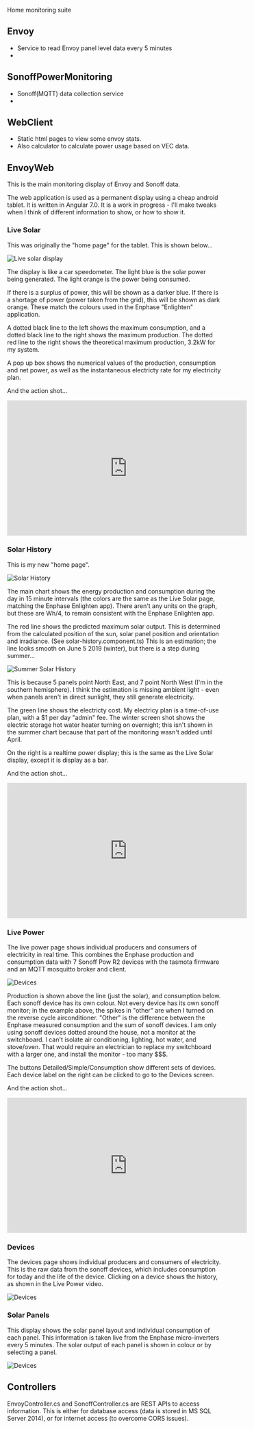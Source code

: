 Home monitoring suite

## Envoy
  * Service to read Envoy panel level data every 5 minutes
  * 
## SonoffPowerMonitoring
  * Sonoff(MQTT) data collection service
  * 
## WebClient
  * Static html pages to view some envoy stats.
  * Also calculator to calculate power usage based on VEC data.

## EnvoyWeb
This is the main monitoring display of Envoy and Sonoff data.

The web application is used as a permanent display using a cheap android tablet.  It is written in Angular 7.0.  It is a work in progress - I'll make tweaks when I think of different information to show, or how to show it.

### Live Solar
This was originally the "home page" for the tablet.  This is shown below...

![Live solar display](bin/live-solar.png)

The display is like a car speedometer.  The light blue is the solar power being generated.  The light orange is the power being consumed.

If there is a surplus of power, this will be shown as a darker blue.  If there is a shortage of power (power taken from the grid), this will be shown as dark orange.  These match the colours used in the Enphase "Enlighten" application.

A dotted black line to the left shows the maximum consumption, and a dotted black line to the right shows the maximum production.  The dotted red line to the right shows the theoretical maximum production, 3.2kW for my system.

A pop up box shows the numerical values of the production, consumption and net power, as well as the instantaneous electricty rate for my electricity plan.

And the action shot...

<iframe width="560" height="315" src="https://www.youtube.com/embed/BOVs4UErncs" frameborder="0" allow="accelerometer; autoplay; encrypted-media; gyroscope; picture-in-picture" allowfullscreen></iframe>

### Solar History

This is my new "home page".  

![Solar History](bin/history.png)


The main chart shows the energy production and consumption during the day in 15 minute intervals (the colors are the same as the Live Solar page, matching the Enphase Enlighten app).  There aren't any units on the graph, but these are Wh/4, to remain consistent with the Enphase Enlighten  app.

The red line shows the predicted maximum solar output.  This is determined from the calculated position of the sun, solar panel position and orientation and irradiance.  (See solar-history.component.ts)  This is an estimation; the line looks smooth on June 5 2019 (winter), but there is a step during summer...

![Summer Solar History](bin/history-summer.png)

This is because 5 panels point North East, and 7 point North West (I'm in the southern hemisphere).  I think the estimation is missing ambient light - even when panels aren't in direct sunlight, they still generate electricity.

The green line shows the electricty cost.  My electricy plan is a time-of-use plan, with a $1 per day "admin" fee.  The winter screen shot shows the electric storage hot water heater turning on overnight; this isn't shown in the summer chart because that part of the monitoring wasn't added until April.

On the right is a realtime power display; this is the same as the Live Solar display, except it is display as a bar.


And the action shot...

<iframe width="560" height="315" src="https://www.youtube.com/embed/G5puAl1HsYM" frameborder="0" allow="accelerometer; autoplay; encrypted-media; gyroscope; picture-in-picture" allowfullscreen></iframe>

### Live Power

The live power page shows individual producers and consumers of electricity in real time.  This combines the Enphase production and consumption data with 7 Sonoff Pow R2 devices with the tasmota firmware and an MQTT mosquitto broker and client.

![Devices](bin/live-power.png)

Production is shown above the line (just the solar), and consumption below.  Each sonoff device has its own colour.  Not every device has its own sonoff monitor; in the example above, the spikes in "other" are when I turned on the reverse cycle airconditioner.  "Other" is the difference between the Enphase measured consumption and the sum of sonoff devices.  I am only using sonoff devices dotted around the house, not a monitor at the switchboard.  I can't isolate air conditioning, lighting, hot water, and stove/oven.  That would require an electrician to replace my switchboard with a larger one, and install the monitor - too many $$$.

The buttons Detailed/Simple/Consumption show different sets of devices.  Each device label on the right can be clicked to go to the Devices screen.

And the action shot...

<iframe width="560" height="315" src="https://www.youtube.com/embed/idZ3jM1qPf0" frameborder="0" allow="accelerometer; autoplay; encrypted-media; gyroscope; picture-in-picture" allowfullscreen></iframe>

### Devices

The devices page shows individual producers and consumers of electricity.  This is the raw data from the sonoff devices, which includes consumption for today and the life of the device.  Clicking on a device shows the history, as shown in the Live Power video.

![Devices](bin/devices.png)

### Solar Panels

This display shows the solar panel layout and individual consumption of each panel.  This information is taken live from the Enphase micro-inverters every 5 minutes.  The solar output of each panel is shown in colour or by selecting a panel.

![Devices](bin/panels.png)

## Controllers

EnvoyController.cs and SonoffController.cs are REST APIs to access information.  This is either for database access (data is stored in MS SQL Server 2014), or for internet access (to overcome CORS issues).